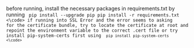 before running, install the necessary packages in requirements.txt by running
<code> 
pip install --upgrade pip
pip install -r requirements.txt 
<\code>
if running into SSL Error and the error seems to asking for the certificate bundle, try to locate the certificate at root and repoint the environment variable to the correct .cert file or try install pip-system-certs first using
<code>
pip install pip-system-certs
<\code>
